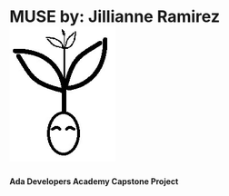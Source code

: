 # MUSE by: Jillianne Ramirez ![Muse Logo](MuseIcon.jpg)
#### Ada Developers Academy Capstone Project




